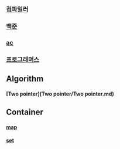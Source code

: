 ### <a href="https://www.onlinegdb.com/">컴파일러</a>
### <a href="https://www.acmicpc.net/">백준</a>
### <a href="https://solved.ac/">ac</a>
### <a href="https://programmers.co.kr/learn/challenges?tab=algorithm_practice_kit">프로그래머스</a>


## Algorithm
#### [Two pointer](Two pointer/Two pointer.md)

## Container
#### [map](Hash/map.md)
#### [set](Hash/set.md)
